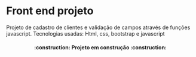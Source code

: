 # Front end projeto
 Projeto de cadastro de clientes e validação de campos através de funções javascript.
Tecnologias usadas: Html, css, bootstrap e javascript
<h4 align="center"> 
    :construction:  Projeto em construção  :construction:
</h4>
